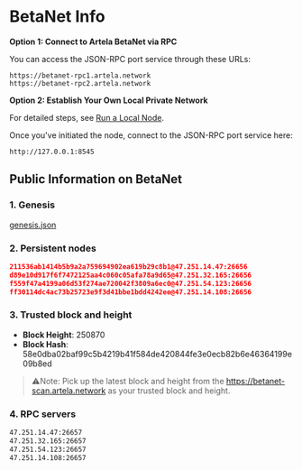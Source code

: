 
# BetaNet Info

**Option 1: Connect to Artela BetaNet via RPC**

You can access the JSON-RPC port service through these URLs:

    https://betanet-rpc1.artela.network
    https://betanet-rpc2.artela.network

**Option 2: Establish Your Own Local Private Network**

For detailed steps, see [Run a Local Node](./full-node-setup).

Once you've initiated the node, connect to the JSON-RPC port service here:

    http://127.0.0.1:8545

## Public Information on BetaNet

### 1. Genesis

[genesis.json](./genesis.json)

### 2. Persistent nodes

```json
211536ab1414b5b9a2a759694902ea619b29c8b1@47.251.14.47:26656
d89e10d917f6f7472125aa4c060c05afa78a9d65@47.251.32.165:26656
f559f47a4199a06d53f274ae720042f3809a6ec0@47.251.54.123:26656
ff30114dc4ac73b25723e9f3d41bbe1bdd4242ee@47.251.14.108:26656
```

### 3. Trusted block and height

- **Block Height**: 250870
- **Block Hash**: 58e0dba02baf99c5b4219b41f584de420844fe3e0ecb82b6e46364199e09b8ed

> ⚠️Note: Pick up the latest block and height from the <https://betanet-scan.artela.network> as your trusted block and height.
>

### 4. RPC servers

```bash
47.251.14.47:26657
47.251.32.165:26657
47.251.54.123:26657
47.251.14.108:26657
```
